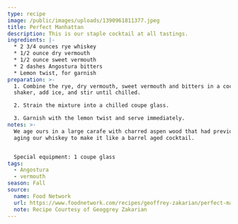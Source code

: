 ```yaml
---
type: recipe
image: /public/images/uploads/1390961811377.jpeg
title: Perfect Manhattan
description: This is our staple cocktail at all tastings.
ingredients: |-
  * 2 3/4 ounces rye whiskey
  * 1/2 ounce dry vermouth 
  * 1/2 ounce sweet vermouth 
  * 2 dashes Angostura bitters 
  * Lemon twist, for garnish 
preparation: >-
  1. Combine the rye, dry vermouth, sweet vermouth and bitters in a cocktail
  shaker, add ice, and stir until chilled. 

  2. Strain the mixture into a chilled coupe glass. 

  3. Garnish with the lemon twist and serve immediately.
notes: >-
  We age ours in a large carafe with charred aspen wood that had previously been
  aging our whiskey to make it like a barrel aged cocktail.


  Special equipment: 1 coupe glass
tags:
  - Angostura
  - vermouth
season: Fall
source:
  name: Food Network
  url: https://www.foodnetwork.com/recipes/geoffrey-zakarian/perfect-manhattan-2286044
  note: Recipe Courtesy of Geoggrey Zakarian
---
```

